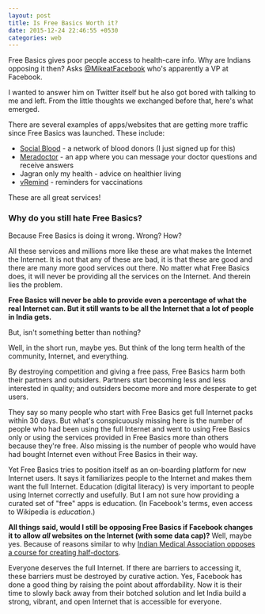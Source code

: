```yaml
---
layout: post
title: Is Free Basics Worth it?
date: 2015-12-24 22:46:55 +0530
categories: web
---
```

Free Basics gives poor people access to health-care info. Why are Indians opposing it then? Asks [@MikeatFacebook](https://twitter.com/MikeatFacebook) who's apparently a VP at Facebook.

I wanted to answer him on Twitter itself but he also got bored with talking to me and left. From the little thoughts we exchanged before that, here's what emerged.

There are several examples of apps/websites that are getting more traffic since Free Basics was launched. These include:

* [Social Blood](http://socialblood.org/) - a network of blood donors (I just signed up for this)
* [Meradoctor](http://www.meradoctor.com/) - an app where you can message your doctor questions and receive answers
* Jagran only my health - advice on healthier living
* [vRemind](http://vremind.org/) - reminders for vaccinations

These are all great services!

### Why do you still hate Free Basics? ###

Because Free Basics is doing it wrong. Wrong? How?

All these services and millions more like these are what makes the Internet the Internet. It is not that any of these are bad, it is that these are good and there are many more good services out there. No matter what Free Basics does, it will never be providing all the services on the Internet. And therein lies the problem.

**Free Basics will never be able to provide even a percentage of what the real Internet can. But it still wants to be all the Internet that a lot of people in India gets.**

But, isn't something better than nothing?

Well, in the short run, maybe yes. But think of the long term health of the community, Internet, and everything.

By destroying competition and giving a free pass, Free Basics harm both their partners and outsiders. Partners start becoming less and less interested in quality; and outsiders become more and more desperate to get users.

They say so many people who start with Free Basics get full Internet packs within 30 days. But what's conspicuously missing here is the number of people who had been using the full Internet and went to using Free Basics only or using the services provided in Free Basics more than others because they're free. Also missing is the number of people who would have had bought Internet even without Free Basics in their way.

Yet Free Basics tries to position itself as an on-boarding platform for new Internet users. It says it familiarizes people to the Internet and makes them want the full Internet. Education (digital literacy) is very important to people using Internet correctly and usefully. But I am not sure how providing a curated set of "free" apps is education. (In Facebook's terms, even access to Wikipedia is *education*.)

**All things said, would I still be opposing Free Basics if Facebook changes it to allow *all* websites on the Internet (with some data cap)?** Well, maybe yes. Because of reasons similar to why [Indian Medical Association opposes a course for creating half-doctors](http://www.thehindu.com/todays-paper/tp-national/tp-andhrapradesh/ima-opposes-rmp-course/article1166107.ece).

Everyone deserves the full Internet. If there are barriers to accessing it, these barriers must be destroyed by curative action. Yes, Facebook has done a good thing by raising the point about affordability. Now it is their time to slowly back away from their botched solution and let India build a strong, vibrant, and open Internet that is accessible for everyone.
